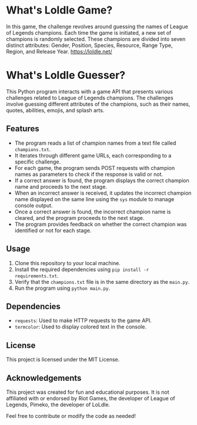 # What's Loldle Game?
In this game, the challenge revolves around guessing the names of League of Legends champions. Each time the game is initiated, a new set of champions is randomly selected. These champions are divided into seven distinct attributes: Gender, Position, Species, Resource, Range Type, Region, and Release Year.
https://loldle.net/

# What's Loldle Guesser?
This Python program interacts with a game API that presents various challenges related to League of Legends champions. The challenges involve guessing different attributes of the champions, such as their names, quotes, abilities, emojis, and splash arts.

## Features

- The program reads a list of champion names from a text file called `champions.txt`.
- It iterates through different game URLs, each corresponding to a specific challenge.
- For each game, the program sends POST requests with champion names as parameters to check if the response is valid or not.
- If a correct answer is found, the program displays the correct champion name and proceeds to the next stage.
- When an incorrect answer is received, it updates the incorrect champion name displayed on the same line using the `sys` module to manage console output.
- Once a correct answer is found, the incorrect champion name is cleared, and the program proceeds to the next stage.
- The program provides feedback on whether the correct champion was identified or not for each stage.

## Usage

1. Clone this repository to your local machine.
2. Install the required dependencies using `pip install -r requirements.txt`.
3. Verify that the `champions.txt` file is in the same directory as the `main.py`.
4. Run the program using `python main.py`.

## Dependencies

- `requests`: Used to make HTTP requests to the game API.
- `termcolor`: Used to display colored text in the console.

## License

This project is licensed under the MIT License.

## Acknowledgements

This project was created for fun and educational purposes. It is not affiliated with or endorsed by Riot Games, the developer of League of Legends, Pimeko, the developer of LoLdle.

Feel free to contribute or modify the code as needed!
